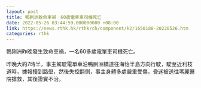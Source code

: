 ```yaml
---
layout: post
title: 鴨脷洲致命車禍　60歲電單車司機死亡
date: 2022-05-26 03:44:59.000000000 +08:00
link: https://news.rthk.hk/rthk/ch/component/k2/1650188-20220526.htm
categories: rthk
---
```


鴨脷洲昨晚發生致命車禍，一名60多歲電單車司機死亡。

昨晚大約7時半，事主駕駛電單車沿鴨脷洲橋道往海怡半島方向行駛，駛至近利枝道時，據報撞到路壆，然後失控翻側，事主身體多處嚴重受傷，昏迷被送往瑪麗醫院搶救，其後證實不治。
